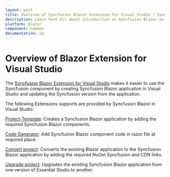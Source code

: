 ```yaml
---
layout: post
title: Overview of Syncfusion Blazor Extension for Visual Studio | Syncfusion
description: Learn here all about introduction on Syncfusion Blazor extension for Visual Studio which made integration ease.
platform: Blazor
component: Common
documentation: ug
---
```


# Overview of Blazor Extension for Visual Studio

The [Syncfusion Blazor Extension for Visual Studio](https://marketplace.visualstudio.com/items?itemName=SyncfusionInc.Blazor-Extension) makes it easier to use the Syncfusion component by creating Syncfusion Blazor application in Visual Studio and updating the Syncfusion version from the application.

The following Extensions supports are provided by Syncfusion Blazor in Visual Studio:

[Project-Template](./visual-studio-extensions/template-studio):  Creates a Syncfusion Blazor application by adding the required Syncfusion Blazor components.

[Code Generator](./visual-studio-extensions/code-generator):  Add Syncfusion Blazor component code in razor file at required place.

[Convert project](./visual-studio-extensions/convert-project):  Converts the existing Blazor application to the Syncfusion Blazor application by adding the required NuGet Syncfusion and CDN links.

[Upgrade project](./visual-studio-extensions/upgrade-project):  Upgrades the existing Syncfusion Blazor application from one version of Essential Studio to another.